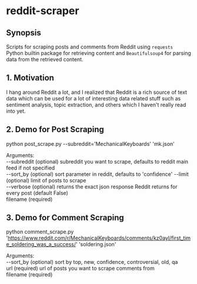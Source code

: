 # reddit-scraper

## **Synopsis**
Scripts for scraping posts and comments from Reddit using `requests` Python builtin package for retrieving content and `Beautifulsoup4` for parsing data from the retrieved content.

## 1. Motivation
I hang around Reddit a lot, and I realized that Reddit is a rich source of text data which can be used for a lot of interesting data related stuff such as sentiment analysis, topic extraction, and others which I haven't really read into yet.

## 2. Demo for Post Scraping
python post_scrape.py --subreddit='MechanicalKeyboards' 'mk.json'

Arguments:<br />
--subreddit (optional) subreddit you want to scrape, defaults to reddit main feed if not specified<br />
--sort_by (optional) sort parameter in reddit, defaults to 'confidence'
--limit (optional) limit of posts to scrape<br />
--verbose (optional) returns the exact json response Reddit returns for every post (default False)<br />
filename (required)


## 3. Demo for Comment Scraping
python comment_scrape.py 'https://www.reddit.com/r/MechanicalKeyboards/comments/kz0ayl/first_time_soldering_was_a_success/' 'soldering.json'

Arguments:<br />
--sort_by (optional) sort by top, new, confidence, controversial, old, qa<br />
url (required) url of posts you want to scrape comments from<br />
filename (required)
